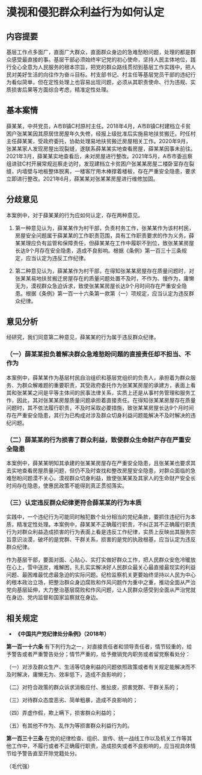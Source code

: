 # 漠视和侵犯群众利益行为如何认定

## 内容提要

基层工作点多面广，直面广大群众，直面群众身边的急难愁盼问题，处理的都是群众感受最直接的事。基层干部必须始终牢记党的初心使命，坚持人民主体地位，践行全心全意为人民服务的根本宗旨，把党的群众路线贯彻到基层工作实践中，把人民对美好生活的向往作为奋斗目标。村支部书记、村主任等基层党员干部的违纪行为看似简单，但在定性处理上也容易出现问题，必须从其职责使命、行为违规、实质损害后果等方面综合考虑，精准定性处理。

## 基本案情

薛某某，中共党员，A市B镇C村原村主任。2018年4月，A市B镇C村建档立卡贫困户张某某因其原居住房屋年久失修，经报上级批准后实施易地扶贫搬迁。时任村主任薛某某，受政府委托，协助处理易地扶贫搬迁房屋相关工作。2020年9月，张某某家人发现房屋出现裂缝，遂联系薛某某实地查看房屋，薛某某因事未前往。2021年3月，薛某某实地查看后，未对房屋进行整改。2021年5月，A市市委巡察组进驻C村开展常规巡察走访时，发现建档立卡贫困户张某某房屋二楼卧室存在裂缝，内墙壁与地板整体脱离，一楼客厅用木棒撑着楼板，存在严重安全隐患，要求立即进行整改。2021年6月，薛某某对张某某房屋进行维修加固。

## 分歧意见

本案例中，对于薛某某的行为应如何认定，存在两种意见。

1. 第一种意见认为，薛某某作为村干部，负责村务工作，张某某作为该村村民，房屋安全问题属于薛某某的工作职责范围，具有工作职责要求的作为义务，薛某某理应负有监管和保障责任，但薛某某在工作中履职不到位，致张某某房屋长达9个月存在安全隐患，造成不良影响。根据《条例》第一百三十三条规定，应当认定为违反工作纪律。

2. 第二种意见认为，薛某某作为村干部，在得知张某某房屋存在质量问题时，对张某某易地扶贫搬迁房屋存在的质量问题处置不及时，不作为、慢作为，庸懒无为，漠视群众急迫诉求，致使张某某房屋长达9个月时间存在严重安全隐患。根据《条例》第一百一十六条第一款第（一）项规定，应当认定为违反群众纪律。

## 意见分析

经研究，我们同意第二种意见，薛某某的行为属于违反群众纪律。

### （一）薛某某担负着解决群众急难愁盼问题的直接责任却不担当、不作为

本案例中，薛某某作为基层村民自治组织和基层党组织的负责人，承担着为群众服务、为群众解难题的重要职责，其受政府委托作为张某某房屋的承建方，表面上看其和张某某之间是平等主体间的民事法律关系，实质上还是从事村务管理和服务工作，因此，其对张某某房屋质量问题承担着直接责任。在得知张某某房屋存在质量问题时，其不依法履行职责，不及时采取必要措施，致张某某房屋长达9个月时间存在严重安全隐患，其行为已构成对涉及群众切身利益问题能解决不及时解决的违纪问题。

### （二）薛某某的行为损害了群众利益，致使群众生命财产存在严重安全隐患

本案例中，薛某某明知其承建的张某某房屋存在严重安全隐患，且张某某也要求其去实地查看房屋质量问题，但仍不及时查找和整改房屋安全隐患，对群众面临的急难愁盼问题漠不关心，漠视群众切身利益，致使张某某及其家人的生命财产安全长时间存在隐患，使惠民政策不能得到真正贯彻落实。

### （三）认定违反群众纪律更符合薛某某的行为本质

实践中，一个违纪行为可能同时触犯数个处分相当的党纪条款，要抓住违纪行为本质，精准定性处理。本案例中，薛某某不正确履行职责，不纠正其不正确履行职责行为对群众利益造成损害的行为表面上看是违反工作纪律，实质上反映出其服务宗旨意识淡漠，破坏的是党群、干群关系，损害的是党的执政根基，应当认定为违反群众纪律。

作为基层干部，要面对面、心贴心、实打实做好群众工作，把人民群众安危冷暖放在心上，雪中送炭，难解困，扎扎实实解决好人民群众最关心最直接最现实的利益问题、最困难最忧虑最急迫的实际问题。纪检监察机关更要始终坚持以人民为中心的根本政治立场，把整治群众身边腐败和作风问题作为重中之重，推动全面从严治党向基层延伸，大力整治基层腐败和作风问题，让人民群众感受到全面从严治党就在身边、党内监督和国家监察就在身边。

## 相关规定

* **《中国共产党纪律处分条例》（2018年）**

**第一百一十六条** 有下列行为之一，对直接责任者和领导责任者，情节较重的，给予警告或者严重警告处分；情节严重的，给予撤销党内职务或者留党察看处分：

（一）对涉及群众生产、生活等切身利益的问题依照政策或者有关规定能解决而不及时解决，庸懒无为、效率低下，造成不良影响的；

（二）对符合政策的群众诉求消极应付、推扯皮，损害党群、干群关系的；

（三）对待群众态度恶劣、简单粗暴，造成不良影响的；

（四）弄虚作假，欺上瞒下，损害群众利益的；

（五）有其他不作为、乱作为等损害群众利益行为的。

**第一百三十三条** 在党的纪律检查、组织、宣传、统一战线工作以及机关工作等其他工作中，不履行或者不正确履行职责，造成损失或者不良影响的，应当视具体情节给予警告直至开除党籍处分。

（毛代强）
